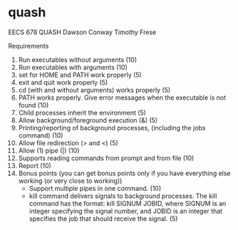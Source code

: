 # quash
EECS 678 QUASH 
Dawson Conway
Timothy Frese

Requirements
<ol>
<li>Run executables without arguments (10)</li>
<li>Run executables with arguments (10)</li>
<li>set for HOME and PATH work properly (5)</li>
<li>exit and quit work properly (5)</li>
<li>cd (with and without arguments) works properly (5)</li>
<li>PATH works properly. Give error messages when the executable is not found (10)</li>
<li>Child processes inherit the environment (5)</li>
<li>Allow background/foreground execution (&) (5)</li>
<li>Printing/reporting of background processes, (including the jobs command) (10)</li>
<li>Allow file redirection (&gt; and &lt;) (5)</li>
<li>Allow (1) pipe (|) (10)</li>
<li>Supports reading commands from prompt and from file (10)</li>
<li>Report (10)</li>
<li>Bonus points (you can get bonus points only if you have everything else working (or very close to working))<ul>
<li>Support multiple pipes in one command. (10)</li>
<li>kill command delivers signals to background processes. The kill command has the format: kill SIGNUM JOBID, where SIGNUM is an integer specifying the signal number, and JOBID is an integer that specifies the job that should receive the signal. (5)</li></ul></li>
</ol>
